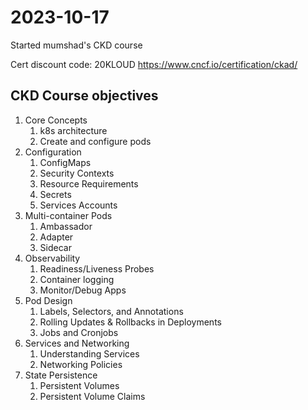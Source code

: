 # 2023-10-17

Started mumshad's CKD course

Cert discount code: 20KLOUD
https://www.cncf.io/certification/ckad/

## CKD Course objectives

1. Core Concepts
    1. k8s architecture
    1. Create and configure pods
1. Configuration
    1. ConfigMaps
    1. Security Contexts
    1. Resource Requirements
    1. Secrets
    1. Services Accounts
1. Multi-container Pods
    1. Ambassador
    1. Adapter
    1. Sidecar
1. Observability
    1. Readiness/Liveness Probes
    1. Container logging
    1. Monitor/Debug Apps
1. Pod Design
    1. Labels, Selectors, and Annotations
    1. Rolling Updates & Rollbacks in Deployments
    1. Jobs and Cronjobs
1. Services and Networking
    1. Understanding Services
    1. Networking Policies
1. State Persistence
    1. Persistent Volumes
    1. Persistent Volume Claims

